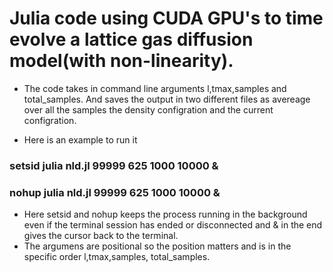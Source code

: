 # Julia code using CUDA GPU's to time evolve a lattice gas diffusion model(with non-linearity).

- The code takes in command line arguments l,tmax,samples and total_samples. And saves the output in two different files as avereage over all the samples the density configration and the current configration.

- Here is an example to run it 
### setsid julia nld.jl 99999 625 1000 10000 &
### nohup julia nld.jl 99999 625 1000 10000 &
- Here setsid and nohup keeps the process running in the background even if the terminal session has ended or disconnected and & in the end gives the cursor back to the terminal.
- The argumens are positional so the position matters and is in the specific order l,tmax,samples, total_samples.
